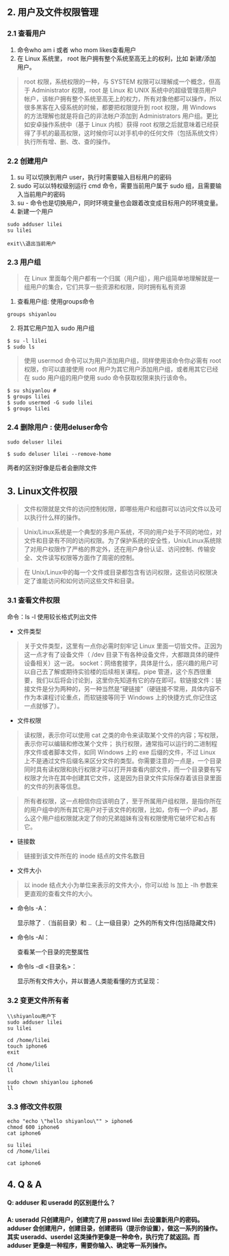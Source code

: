 ## 2. 用户及文件权限管理
### 2.1 查看用户

1. 命令who am i 或者 who mom likes查看用户
2. 在 Linux 系统里， root 账户拥有整个系统至高无上的权利，比如 新建/添加 用户。


>root 权限，系统权限的一种，与 SYSTEM 权限可以理解成一个概念，但高于 Administrator 权限，root 是 Linux 和 UNIX 系统中的超级管理员用户帐户，该帐户拥有整个系统至高无上的权力，所有对象他都可以操作，所以很多黑客在入侵系统的时候，都要把权限提升到 root 权限，用 Windows 的方法理解也就是将自己的非法帐户添加到 Administrators 用户组。更比如安卓操作系统中（基于 Linux 内核）获得 root 权限之后就意味着已经获得了手机的最高权限，这时候你可以对手机中的任何文件（包括系统文件）执行所有增、删、改、查的操作。

### 2.2 创建用户
1. su <user> 可以切换到用户 user，执行时需要输入目标用户的密码
2. sudo <cmd> 可以以特权级别运行 cmd 命令，需要当前用户属于 sudo 组，且需要输入当前用户的密码
3. su - <user> 命令也是切换用户，同时环境变量也会跟着改变成目标用户的环境变量。
4. 新建一个用户
```
sudo adduser lilei 
su lilei

exit\\退出当前用户
```
### 2.3 用户组
>在 Linux 里面每个用户都有一个归属（用户组），用户组简单地理解就是一组用户的集合，它们共享一些资源和权限，同时拥有私有资源
1. 查看用户组: 使用groups命令

```
groups shiyanlou
```
2. 将其它用户加入 sudo 用户组
```
$ su -l lilei
$ sudo ls
```
>使用 usermod 命令可以为用户添加用户组，同样使用该命令你必需有 root 权限，你可以直接使用 root 用户为其它用户添加用户组，或者用其它已经在 sudo 用户组的用户使用 sudo 命令获取权限来执行该命令。
```
$ su shiyanlou # 
$ groups lilei
$ sudo usermod -G sudo lilei
$ groups lilei
```

### 2.4 删除用户 : 使用deluser命令
```
sudo deluser lilei
```

```
$ sudo deluser lilei --remove-home
```

两者的区别好像是后者会删除文件

## 3. Linux文件权限
>文件权限就是文件的访问控制权限，即哪些用户和组群可以访问文件以及可以执行什么样的操作。


>Unix/Linux系统是一个典型的多用户系统，不同的用户处于不同的地位，对文件和目录有不同的访问权限。为了保护系统的安全性，Unix/Linux系统除了对用户权限作了严格的界定外，还在用户身份认证、访问控制、传输安全、文件读写权限等方面作了周密的控制。

>在 Unix/Linux中的每一个文件或目录都包含有访问权限，这些访问权限决定了谁能访问和如何访问这些文件和目录。

### 3.1 查看文件权限

命令：ls -l
使用较长格式列出文件

* 文件类型

> 关于文件类型，这里有一点你必需时刻牢记 Linux 里面一切皆文件。正因为这一点才有了设备文件（ /dev 目录下有各种设备文件，大都跟具体的硬件设备相关）这一说。 socket：网络套接字，具体是什么，感兴趣的用户可以自己去了解或期待实验楼的后续相关课程。pipe 管道，这个东西很重要，我们以后将会讨论到，这里你先知道有它的存在即可。软链接文件：链接文件是分为两种的，另一种当然是“硬链接”（硬链接不常用，具体内容不作为本课程讨论重点，而软链接等同于 Windows 上的快捷方式,你记住这一点就够了）。

* 文件权限

> 读权限，表示你可以使用 cat <file name> 之类的命令来读取某个文件的内容；写权限，表示你可以编辑和修改某个文件； 执行权限，通常指可以运行的二进制程序文件或者脚本文件，如同 Windows 上的 exe 后缀的文件，不过 Linux 上不是通过文件后缀名来区分文件的类型。你需要注意的一点是，一个目录同时具有读权限和执行权限才可以打开并查看内部文件，而一个目录要有写权限才允许在其中创建其它文件，这是因为目录文件实际保存着该目录里面的文件的列表等信息。

> 所有者权限，这一点相信你应该明白了，至于所属用户组权限，是指你所在的用户组中的所有其它用户对于该文件的权限，比如，你有一个 iPad，那么这个用户组权限就决定了你的兄弟姐妹有没有权限使用它破坏它和占有它。

* 链接数
> 链接到该文件所在的 inode 结点的文件名数目

* 文件大小
> 以 inode 结点大小为单位来表示的文件大小，你可以给 ls 加上 -lh 参数来更直观的查看文件的大小。

* 命令ls -A：


    显示除了 .（当前目录）和 ..（上一级目录）之外的所有文件(包括隐藏文件)

* 命令ls -Al：


    查看某一个目录的完整属性

* 命令ls -dl <目录名>：


    显示所有文件大小，并以普通人类能看懂的方式呈现：

### 3.2 变更文件所有者
```
\\shiyanlou用户下
sudo adduser lilei
su lilei

cd /home/lilei
touch iphone6
exit

cd /home/lilei
ll

sudo chown shiyanlou iphone6
ll
```

### 3.3 修改文件权限

```
echo "echo \"hello shiyanlou\"" > iphone6
chmod 600 iphone6
cat iphone6

su lilei
cd /home/lilei

cat iphone6
```

## 4. Q & A
#### Q: adduser 和 useradd 的区别是什么？
#### A: useradd 只创建用户，创建完了用 passwd lilei 去设置新用户的密码。adduser 会创建用户，创建目录，创建密码（提示你设置），做这一系列的操作。其实 useradd、userdel 这类操作更像是一种命令，执行完了就返回。而 adduser 更像是一种程序，需要你输入、确定等一系列操作。